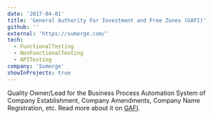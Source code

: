 ```yaml
---
date: '2017-04-01'
title: 'General Authority For Investment and Free Zones (GAFI)'
github: ''
external: 'https://sumerge.com/'
tech:
  - FunctionalTesting
  - NonFunctionalTesting
  - APITesting
company: 'Sumerge'
showInProjects: true
---
```



Quality Owner/Lead for the Business Process Automation System of Company Establishment, Company Amendments, Company Name Registration, etc. Read more about it on [GAFI](https://www.gafi.gov.eg/English).
